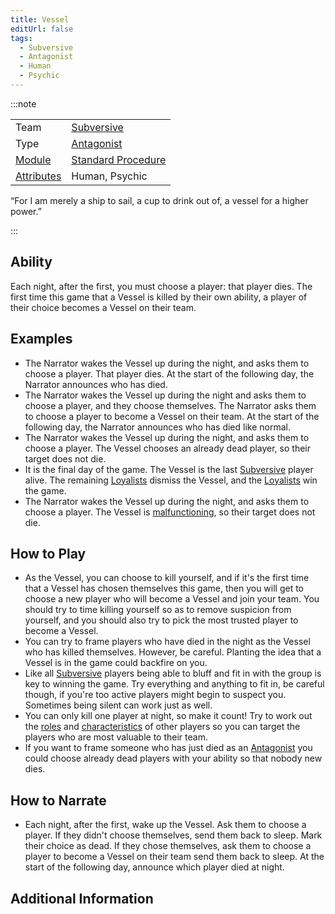 ```yaml
---
title: Vessel
editUrl: false
tags:
  - Subversive
  - Antagonist
  - Human
  - Psychic
---
```


:::note


|                                     |                                                     |
| ----------------------------------- | --------------------------------------------------- |
| Team                                | [Subversive](/swtcpedia/subversive)                 |
| Type                                | [Antagonist](/swtcpedia/antagonist)                 |
| [Module](/swtcpedia/module)         | [Standard Procedure](/swtcpedia/standard-procedure) |
| [Attributes](/swtcpedia/attributes) | Human, Psychic                                      |

“For I am merely a ship to sail, a cup to drink out of, a vessel for a higher power.”

:::

## Ability

Each night, after the first, you must choose a player: that player dies. The first time this game that a Vessel is killed by their own ability, a player of their choice becomes a Vessel on their team.

## Examples

* The Narrator wakes the Vessel up during the night, and asks them to choose a player. That player dies. At the start of the following day, the Narrator announces who has died.
* The Narrator wakes the Vessel up during the night and asks them to choose a player, and they choose themselves.  The Narrator asks them to choose a player to become a Vessel on their team. At the start of the following day, the Narrator announces who has died like normal.
* The Narrator wakes the Vessel up during the night, and asks them to choose a player. The Vessel chooses an already dead player, so their target does not die.
* It is the final day of the game. The Vessel is the last [Subversive](/swtcpedia/subversive) player alive. The remaining [Loyalists](/swtcpedia/loyalist) dismiss the Vessel, and the [Loyalists](/swtcpedia/loyalist) win the game.
* The Narrator wakes the Vessel up during the night, and asks them to choose a player. The Vessel is [malfunctioning](/swtcpedia/malfunctioning), so their target does not die.

## How to Play

* As the Vessel, you can choose to kill yourself, and if it's the first time that a Vessel has chosen themselves this game, then you will get to choose a new player who will become a Vessel and join your team. You should try to time killing yourself so as to remove suspicion from yourself, and you should also try to pick the most trusted player to become a Vessel.
* You can try to frame players who have died in the night as the Vessel who has killed themselves. However, be careful. Planting the idea that a Vessel is in the game could backfire on you.
* Like all [Subversive](/swtcpedia/subversive) players being able to bluff and fit in with the group is key to winning the game. Try everything and anything to fit in, be careful though, if you're too active players might begin to suspect you. Sometimes being silent can work just as well.
* You can only kill one player at night, so make it count! Try to work out the [roles](/swtcpedia/role) and [characteristics](/swtcpedia/characteristic) of other players so you can target the players who are most valuable to their team.
* If you want to frame someone who has just died as an [Antagonist](/swtcpedia/antagonist) you could choose already dead players with your ability so that nobody new dies.

## How to Narrate

* Each night, after the first, wake up the Vessel. Ask them to choose a player. If they didn't choose themselves, send them back to sleep. Mark their choice as dead. If they chose themselves, ask them to choose a player to become a Vessel on their team send them back to sleep. At the start of the following day, announce which player died at night.

## Additional Information
